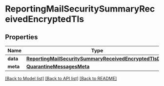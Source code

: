 # ReportingMailSecuritySummaryReceivedEncryptedTls

## Properties
Name | Type | Description | Notes
------------ | ------------- | ------------- | -------------
**data** | [**ReportingMailSecuritySummaryReceivedEncryptedTlsData**](ReportingMailSecuritySummaryReceivedEncryptedTlsData.md) |  | [optional] 
**meta** | [**QuarantineMessagesMeta**](QuarantineMessagesMeta.md) |  | [optional] 

[[Back to Model list]](../README.md#documentation-for-models) [[Back to API list]](../README.md#documentation-for-api-endpoints) [[Back to README]](../README.md)

